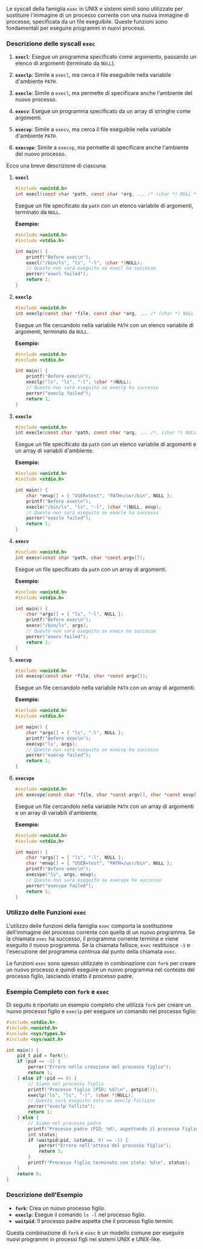 Le syscall della famiglia `exec` in UNIX e sistemi simili sono utilizzate per sostituire l'immagine di un processo corrente con una nuova immagine di processo, specificata da un file eseguibile. Queste funzioni sono fondamentali per eseguire programmi in nuovi processi.

### Descrizione delle syscall `exec`

1. **`execl`**: Esegue un programma specificato come argomento, passando un elenco di argomenti (terminato da `NULL`).

2. **`execlp`**: Simile a `execl`, ma cerca il file eseguibile nella variabile d'ambiente `PATH`.

3. **`execle`**: Simile a `execl`, ma permette di specificare anche l'ambiente del nuovo processo.

4. **`execv`**: Esegue un programma specificato da un array di stringhe come argomenti.

5. **`execvp`**: Simile a `execv`, ma cerca il file eseguibile nella variabile d'ambiente `PATH`.

6. **`execvpe`**: Simile a `execvp`, ma permette di specificare anche l'ambiente del nuovo processo.

Ecco una breve descrizione di ciascuna:

1. **`execl`**
    ```c
    #include <unistd.h>
    int execl(const char *path, const char *arg, ... /* (char *) NULL */);
    ```

    Esegue un file specificato da `path` con un elenco variabile di argomenti, terminato da `NULL`.

    **Esempio:**
    ```c
    #include <unistd.h>
    #include <stdio.h>

    int main() {
        printf("Before exec\n");
        execl("/bin/ls", "ls", "-l", (char *)NULL);
        // Questo non sarà eseguito se execl ha successo
        perror("execl failed");
        return 1;
    }
    ```

2. **`execlp`**
    ```c
    #include <unistd.h>
    int execlp(const char *file, const char *arg, ... /* (char *) NULL */);
    ```

    Esegue un file cercandolo nella variabile `PATH` con un elenco variabile di argomenti, terminato da `NULL`.

    **Esempio:**
    ```c
    #include <unistd.h>
    #include <stdio.h>

    int main() {
        printf("Before exec\n");
        execlp("ls", "ls", "-l", (char *)NULL);
        // Questo non sarà eseguito se execlp ha successo
        perror("execlp failed");
        return 1;
    }
    ```

3. **`execle`**
    ```c
    #include <unistd.h>
    int execle(const char *path, const char *arg, ... /*, (char *) NULL, char * const envp[] */);
    ```

    Esegue un file specificato da `path` con un elenco variabile di argomenti e un array di variabili d'ambiente.

    **Esempio:**
    ```c
    #include <unistd.h>
    #include <stdio.h>

    int main() {
        char *envp[] = { "USER=test", "PATH=/usr/bin", NULL };
        printf("Before exec\n");
        execle("/bin/ls", "ls", "-l", (char *)NULL, envp);
        // Questo non sarà eseguito se execle ha successo
        perror("execle failed");
        return 1;
    }
    ```

4. **`execv`**
    ```c
    #include <unistd.h>
    int execv(const char *path, char *const argv[]);
    ```

    Esegue un file specificato da `path` con un array di argomenti.

    **Esempio:**
    ```c
    #include <unistd.h>
    #include <stdio.h>

    int main() {
        char *args[] = { "ls", "-l", NULL };
        printf("Before exec\n");
        execv("/bin/ls", args);
        // Questo non sarà eseguito se execv ha successo
        perror("execv failed");
        return 1;
    }
    ```

5. **`execvp`**
    ```c
    #include <unistd.h>
    int execvp(const char *file, char *const argv[]);
    ```

    Esegue un file cercandolo nella variabile `PATH` con un array di argomenti.

    **Esempio:**
    ```c
    #include <unistd.h>
    #include <stdio.h>

    int main() {
        char *args[] = { "ls", "-l", NULL };
        printf("Before exec\n");
        execvp("ls", args);
        // Questo non sarà eseguito se execvp ha successo
        perror("execvp failed");
        return 1;
    }
    ```

6. **`execvpe`**
    ```c
    #include <unistd.h>
    int execvpe(const char *file, char *const argv[], char *const envp[]);
    ```

    Esegue un file cercandolo nella variabile `PATH` con un array di argomenti e un array di variabili d'ambiente.

    **Esempio:**
    ```c
    #include <unistd.h>
    #include <stdio.h>

    int main() {
        char *args[] = { "ls", "-l", NULL };
        char *envp[] = { "USER=test", "PATH=/usr/bin", NULL };
        printf("Before exec\n");
        execvpe("ls", args, envp);
        // Questo non sarà eseguito se execvpe ha successo
        perror("execvpe failed");
        return 1;
    }
    ```

### Utilizzo delle Funzioni `exec`

L'utilizzo delle funzioni della famiglia `exec` comporta la sostituzione dell'immagine del processo corrente con quella di un nuovo programma. Se la chiamata `exec` ha successo, il programma corrente termina e viene eseguito il nuovo programma. Se la chiamata fallisce, `exec` restituisce `-1` e l'esecuzione del programma continua dal punto della chiamata `exec`.

Le funzioni `exec` sono spesso utilizzate in combinazione con `fork` per creare un nuovo processo e quindi eseguire un nuovo programma nel contesto del processo figlio, lasciando intatto il processo padre.

### Esempio Completo con `fork` e `exec`

Di seguito è riportato un esempio completo che utilizza `fork` per creare un nuovo processo figlio e `execlp` per eseguire un comando nel processo figlio:

```c
#include <stdio.h>
#include <unistd.h>
#include <sys/types.h>
#include <sys/wait.h>

int main() {
    pid_t pid = fork();
    if (pid == -1) {
        perror("Errore nella creazione del processo figlio");
        return 1;
    } else if (pid == 0) {
        // Siamo nel processo figlio
        printf("Processo figlio (PID: %d)\n", getpid());
        execlp("ls", "ls", "-l", (char *)NULL);
        // Questo sarà eseguito solo se execlp fallisce
        perror("execlp fallito");
        return 1;
    } else {
        // Siamo nel processo padre
        printf("Processo padre (PID: %d), aspettando il processo figlio (PID: %d)\n", getpid(), pid);
        int status;
        if (waitpid(pid, &status, 0) == -1) {
            perror("Errore nell'attesa del processo figlio");
            return 1;
        }
        printf("Processo figlio terminato con stato: %d\n", status);
    }
    return 0;
}
```

### Descrizione dell'Esempio

- **`fork`**: Crea un nuovo processo figlio.
- **`execlp`**: Esegue il comando `ls -l` nel processo figlio.
- **`waitpid`**: Il processo padre aspetta che il processo figlio termini.

Questa combinazione di `fork` e `exec` è un modello comune per eseguire nuovi programmi in processi figli nei sistemi UNIX e UNIX-like.